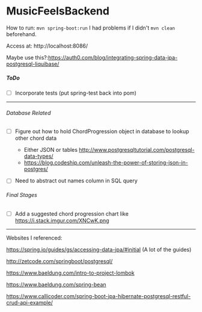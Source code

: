 # MusicFeelsBackend

How to run:
`mvn spring-boot:run` I had problems if I didn't `mvn clean` beforehand.

Access at: http://localhost:8086/

Maybe use this?:https://auth0.com/blog/integrating-spring-data-jpa-postgresql-liquibase/

##### ToDo

- [ ] Incorporate tests (put spring-test back into pom)
---

###### Database Related

- [ ] Figure out how to hold ChordProgression object in database to lookup other chord data
    - Either JSON or tables http://www.postgresqltutorial.com/postgresql-data-types/
    - https://blog.codeship.com/unleash-the-power-of-storing-json-in-postgres/

- [ ] Need to abstract out names column in SQL query

###### Final Stages

- [ ] Add a suggested chord progression chart like https://i.stack.imgur.com/XNCwK.png


---

Websites I referenced:


https://spring.io/guides/gs/accessing-data-jpa/#initial (A lot of the guides)

http://zetcode.com/springboot/postgresql/

https://www.baeldung.com/intro-to-project-lombok

https://www.baeldung.com/spring-bean

https://www.callicoder.com/spring-boot-jpa-hibernate-postgresql-restful-crud-api-example/

